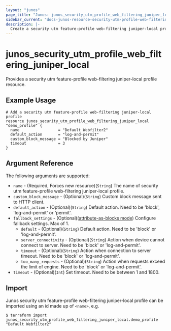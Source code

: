```yaml
---
layout: "junos"
page_title: "Junos: junos_security_utm_profile_web_filtering_juniper_local"
sidebar_current: "docs-junos-resource-security-utm-profile-web-filtering-juniper-local"
description: |-
  Create a security utm feature-profile web-filtering juniper-local profile (when Junos device supports it)
---
```


# junos_security_utm_profile_web_filtering_juniper_local

Provides a security utm feature-profile web-filtering juniper-local profile resource.

## Example Usage

```hcl
# Add a security utm feature-profile web-filtering juniper-local profile
resource junos_security_utm_profile_web_filtering_juniper_local "demo_profile" {
  name                 = "Default Webfilter2"
  default_action       = "log-and-permit"
  custom_block_message = "Blocked by Juniper"
  timeout              = 3
}
```

## Argument Reference

The following arguments are supported:

* `name` - (Required, Forces new resource)(`String`) The name of security utm feature-profile web-filtering juniper-local profile.
* `custom_block_message` - (Optional)(`String`) Custom block message sent to HTTP client.
* `default_action` - (Optional)(`String`) Default action. Need to be 'block', 'log-and-permit' or 'permit'.
* `fallback_settings` - (Optional)([attribute-as-blocks mode](https://www.terraform.io/docs/configuration/attr-as-blocks.html)) Configure fallback settings. Max of 1.
  * `default` - (Optional)(`String`) Default action. Need to be 'block' or 'log-and-permit'.
  * `server_connectivity` - (Optional)(`String`) Action when device cannot connect to server. Need to be 'block' or 'log-and-permit'.
  * `timeout` - (Optional)(`String`) Action when connection to server timeout. Need to be 'block' or 'log-and-permit'.
  * `too_many_requests` - (Optional)(`String`) Action when requests exceed the limit of engine. Need to be 'block' or 'log-and-permit'.
* `timeout` - (Optional)(`Int`) Set timeout. Need to be between 1 and 1800.

## Import

Junos security utm feature-profile web-filtering juniper-local profile can be imported using an id made up of `<name>`, e.g.

```
$ terraform import junos_security_utm_profile_web_filtering_juniper_local.demo_profile "Default Webfilter2"
```
